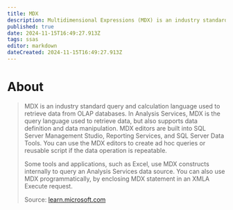 ```yaml
---
title: MDX
description: Multidimensional Expressions (MDX) is an industry standard query and calculation language used to retrieve data from OLAP databases.
published: true
date: 2024-11-15T16:49:27.913Z
tags: ssas
editor: markdown
dateCreated: 2024-11-15T16:49:27.913Z
---
```


# About
> MDX is an industry standard query and calculation language used to retrieve data from OLAP databases. In Analysis Services, MDX is the query language used to retrieve data, but also supports data definition and data manipulation. MDX editors are built into SQL Server Management Studio, Reporting Services, and SQL Server Data Tools. You can use the MDX editors to create ad hoc queries or reusable script if the data operation is repeatable.
> 
> Some tools and applications, such as Excel, use MDX constructs internally to query an Analysis Services data source. You can also use MDX programmatically, by enclosing MDX statement in an XMLA Execute request.
> 
> Source: [learn.microsoft.com](https://learn.microsoft.com/en-us/analysis-services/multidimensional-models/mdx/multidimensional-model-data-access-analysis-services-multidimensional-data?view=asallproducts-allversions#bkmk_querylang)